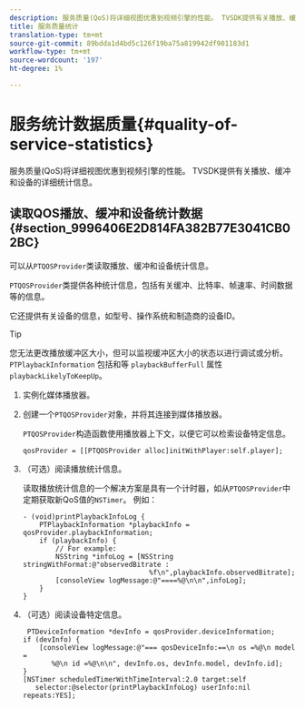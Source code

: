 ```yaml
---
description: 服务质量(QoS)将详细视图优惠到视频引擎的性能。 TVSDK提供有关播放、缓冲和设备的详细统计信息。
title: 服务质量统计
translation-type: tm+mt
source-git-commit: 89bdda1d4bd5c126f19ba75a819942df901183d1
workflow-type: tm+mt
source-wordcount: '197'
ht-degree: 1%

---
```



# 服务统计数据质量{#quality-of-service-statistics}

服务质量(QoS)将详细视图优惠到视频引擎的性能。 TVSDK提供有关播放、缓冲和设备的详细统计信息。

## 读取QOS播放、缓冲和设备统计数据{#section_9996406E2D814FA382B77E3041CB02BC}

可以从`PTQOSProvider`类读取播放、缓冲和设备统计信息。

`PTQOSProvider`类提供各种统计信息，包括有关缓冲、比特率、帧速率、时间数据等的信息。

它还提供有关设备的信息，如型号、操作系统和制造商的设备ID。

>[!TIP]
>
>您无法更改播放缓冲区大小，但可以监视缓冲区大小的状态以进行调试或分析。 `PTPlaybackInformation` 包括和等 `playbackBufferFull` 属性 `playbackLikelyToKeepUp`。

1. 实例化媒体播放器。
1. 创建一个`PTQOSProvider`对象，并将其连接到媒体播放器。

   `PTQOSProvider`构造函数使用播放器上下文，以便它可以检索设备特定信息。

   ```
   qosProvider = [[PTQOSProvider alloc]initWithPlayer:self.player]; 
   ```

1. （可选）阅读播放统计信息。

   读取播放统计信息的一个解决方案是具有一个计时器，如从`PTQOSProvider`中定期获取新QoS值的`NSTimer`。 例如：

   ```
   - (void)printPlaybackInfoLog { 
       PTPlaybackInformation *playbackInfo = qosProvider.playbackInformation;  
       if (playbackInfo) { 
           // For example: 
           NSString *infoLog = [NSString stringWithFormat:@"observedBitrate :  
                                  %f\n",playbackInfo.observedBitrate]; 
           [consoleView logMessage:@"====%@\n\n",infoLog]; 
       } 
   }
   ```

1. （可选）阅读设备特定信息。

   ```
    PTDeviceInformation *devInfo = qosProvider.deviceInformation; 
   if (devInfo) { 
       [consoleView logMessage:@"=== qosDeviceInfo:==\n os =%@\n model =  
          %@\n id =%@\n\n", devInfo.os, devInfo.model, devInfo.id]; 
   } 
   [NSTimer scheduledTimerWithTimeInterval:2.0 target:self  
      selector:@selector(printPlaybackInfoLog) userInfo:nil repeats:YES];
   ```

